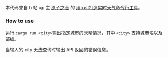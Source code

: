 本代码来自 b 站 up 主 [原子之音](https://space.bilibili.com/437860379) 的 [用rust打造实时天气命令行工具](https://www.bilibili.com/video/BV1eL411b7EL)。

### How to use

运行 `cargo run <city>`输出指定城市的天晴情况，其中 `<city>` 支持城市名以及邮编。

当输入的 city 无法查询时输出 API 返回的错误信息。
